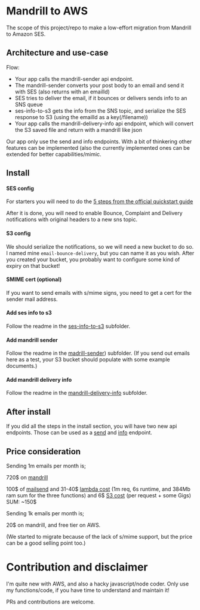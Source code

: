# Mandrill to AWS

The scope of this project/repo to make a low-effort migration from Mandrill to Amazon SES.

## Architecture and use-case

Flow:
 - Your app calls the mandrill-sender api endpoint.
 - The mandrill-sender converts your post body to an email and send it with SES (also returns with an emailId)
 - SES tries to deliver the email, if it bounces or delivers sends info to an SNS queue
 - ses-info-to-s3 gets the info from the SNS topic, and serialize the SES response to S3 (using the emailId as a key(/filename))
 - Your app calls the mandrill-delivery-info api endpoint, which will convert the S3 saved file and return with a mandrill like json
 
Our app only use the send and info endpoints. 
With a bit of thinkering other features can be implemented (also the currently implemented ones can be extended for better capabilities/mimic.

## Install

#### SES config
For starters you will need to do the [5 steps from the official quickstart guide](https://docs.aws.amazon.com/ses/latest/DeveloperGuide/quick-start.html)

After it is done, you will need to enable Bounce, Complaint and Delivery notifications with original headers to a new sns topic.

#### S3 config
We should serialize the notifications, so we will need a new bucket to do so.
I named mine `email-bounce-delivery`, but you can name it as you wish. 
After you created your bucket, you probably want to configure some kind of expiry on that bucket!

#### SMIME cert (optional)
If you want to send emails with s/mime signs, you need to get a cert for the sender mail address.

#### Add ses info to s3
Follow the readme in the [ses-info-to-s3](./ses-info-to-s3/README.md) subfolder.

#### Add mandrill sender
Follow the readme in the [madrill-sender](./mandrill-sender/README.md)) subfolder.
(If you send out emails here as a test, your S3 bucket should populate with some example documents.)

#### Add mandrill delivery info
Follow the readme in the [mandrill-delivery-info](./mandrill-delivery-info/README.md) subfolder.

## After install
If you did all the steps in the install section, you will have two new api endpoints. Those can be used as a [send](https://mandrillapp.com/api/docs/messages.JSON.html#method=send) and [info](https://mandrillapp.com/api/docs/messages.JSON.html#method=info) endpoint.

## Price consideration
Sending 1m emails per month is;

720$ on [mandrill](https://mailchimp.com/pricing/transactional-email/)

100$ of [mailsend](https://aws.amazon.com/ses/pricing/) and 
31-40$ [lambda cost](https://aws.amazon.com/lambda/pricing/) (1m req, 6s runtime, and 384Mb ram sum for the three functions) and 
6$ [S3 cost](https://aws.amazon.com/s3/pricing/) (per request + some Gigs)
SUM: ~150$

Sending 1k emails per month is;

20$ on mandrill, and free tier on AWS.

(We started to migrate because of the lack of s/mime support, but the price can be a good selling point too.)

# Contribution and disclaimer
I'm quite new with AWS, and also a hacky javascript/node coder. 
Only use my functions/code, if you have time to understand and maintain it! 

PRs and contributions are welcome. 
